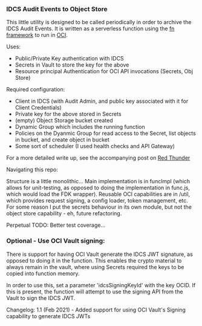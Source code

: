 ### IDCS Audit Events to Object Store

This little utility is designed to be called periodically in order to archive the IDCS Audit Events. It is written as a serverless function using the [fn framework](https://fnproject.io/) to run in [OCI](https://cloud.oracle.com/). 

Uses:

* Public/Private Key authentication with IDCS
* Secrets in Vault to store the key for the above
* Resource principal Authentication for OCI API invocations (Secrets, Obj Store)

Required configuration:

* Client in IDCS (with Audit Admin, and public key associated with it for Client Credentials)
* Private key for the above stored in Secrets
* (empty) Object Storage bucket created
* Dynamic Group which includes the running function
* Policies on the Dyanmic Group for read access to the Secret, list objects in bucket, and create object in bucket
* Some sort of scheduler (I used health checks and API Gateway)

For a more detailed write up, see the accompanying post on [Red Thunder](https://redthunder.blog/2020/10/02/simple-secure-log-retention-using-oci-services/)

Navigating this repo:

Structure is a little monolithic... Main implementation is in funcImpl (which allows for unit-testing, as opposed to doing the implementation in func.js, which would load the FDK wrapper). Reusable OCI capabilities are in /util, which provides request signing, a config loader, token management, etc. For some reason I put the secrets behaviour in its own module, but not the object store capability - eh, future refactoring.

Perpetual TODO: Better test coverage...

### Optional - Use OCI Vault signing:

There is support for having OCI Vault generate the IDCS JWT signature, as opposed to doing it in the function. This enables the crypto material to always remain in the vault, where using Secrets required the keys to be copied into function memory.

In order to use this, set a parameter 'idcsSigningKeyId' with the key OCID. If this is present, the function will attempt to use the signing API from the Vault to sign the IDCS JWT.

Changelog:
1.1 (Feb 2021) - Added support for using OCI Vault's Signing capability to generate IDCS JWTs

